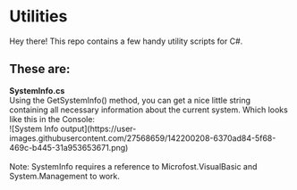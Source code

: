 # Utilities
Hey there!
This repo contains a few handy utility scripts for C#.

<h2>These are:</h2>
<b>SystemInfo.cs</b><br>
Using the GetSystemInfo() method, you can get a nice little string containing all necessary information about the current system. Which looks like this in the Console:<br>
![System Info output](https://user-images.githubusercontent.com/27568659/142200208-6370ad84-5f68-469c-b445-31a953653671.png)
<br>
<br>
Note: SystemInfo requires a reference to Microfost.VisualBasic and System.Management to work.
